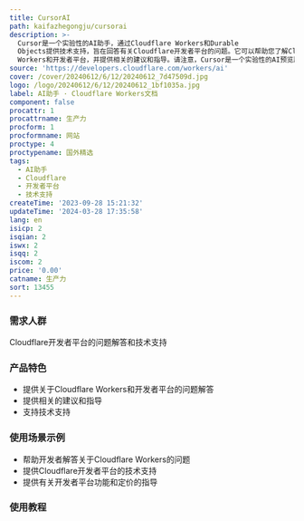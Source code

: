 ```yaml
---
title: CursorAI
path: kaifazhegongju/cursorai
description: >-
  Cursor是一个实验性的AI助手，通过Cloudflare Workers和Durable
  Objects提供技术支持，旨在回答有关Cloudflare开发者平台的问题。它可以帮助您了解Cloudflare
  Workers和开发者平台，并提供相关的建议和指导。请注意，Cursor是一个实验性的AI预览版，提供的答案可能不完全准确或缺乏上下文，请在使用时进行验证。使用Cursor受Cloudflare网站和在线服务使用条款的约束。
source: 'https://developers.cloudflare.com/workers/ai'
cover: /cover/20240612/6/12/20240612_7d47509d.jpg
logo: /logo/20240612/6/12/20240612_1bf1035a.jpg
label: AI助手 · Cloudflare Workers文档
component: false
procattr: 1
procattrname: 生产力
procform: 1
procformname: 网站
proctype: 4
proctypename: 国外精选
tags:
  - AI助手
  - Cloudflare
  - 开发者平台
  - 技术支持
createTime: '2023-09-28 15:21:32'
updateTime: '2024-03-28 17:35:58'
lang: en
isicp: 2
isqian: 2
iswx: 2
isqq: 2
iscom: 2
price: '0.00'
catname: 生产力
sort: 13455
---
```




### 需求人群
Cloudflare开发者平台的问题解答和技术支持

### 产品特色
- 提供关于Cloudflare Workers和开发者平台的问题解答
- 提供相关的建议和指导
- 支持技术支持

### 使用场景示例
- 帮助开发者解答关于Cloudflare Workers的问题
- 提供Cloudflare开发者平台的技术支持
- 提供有关开发者平台功能和定价的指导

### 使用教程


  
